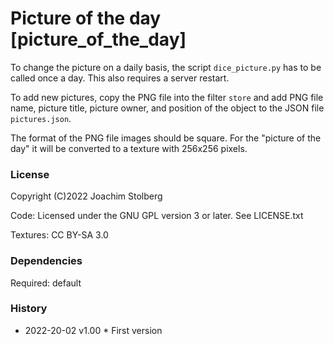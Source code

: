 # Picture of the day [picture_of_the_day]

To change the picture on a daily basis, the script `dice_picture.py` has to be called once a day.
This also requires a server restart.

To add new pictures, copy the PNG file into the filter `store` and add PNG file name,
picture title, picture owner, and position of the object to the JSON file `pictures.json`.

The format of the PNG file images should be square. For the "picture of the day" it will
be converted to a texture with 256x256 pixels.


### License

Copyright (C)2022 Joachim Stolberg

Code: Licensed under the GNU GPL version 3 or later. See LICENSE.txt

Textures: CC BY-SA 3.0


### Dependencies

Required: default


### History

- 2022-20-02  v1.00 * First version

